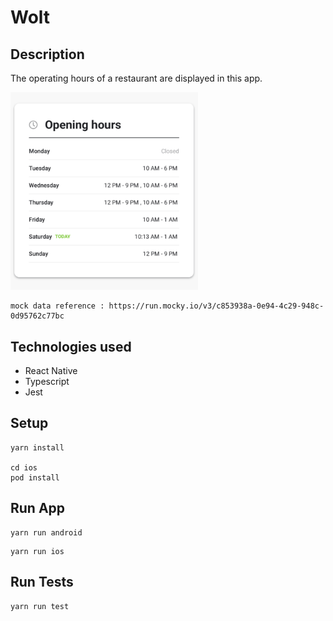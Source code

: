 # Wolt

## Description
The operating hours of a restaurant are displayed in this app.

<img src="https://github.com/chamika90/Assets/blob/master/Opening%20Hours.png" width="300" />

```
mock data reference : https://run.mocky.io/v3/c853938a-0e94-4c29-948c-0d95762c77bc
```
## Technologies used

- React Native
- Typescript
- Jest

## Setup

```
yarn install

cd ios
pod install
```

## Run App

```
yarn run android  
```
```
yarn run ios  
```

## Run Tests

```
yarn run test
```

